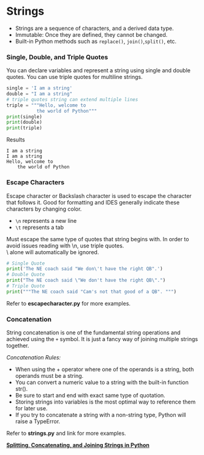 # Strings 
* Strings are a sequence of characters, and a derived data type.
* Immutable: Once they are defined, they cannot be changed.
* Built-in Python methods such as `replace()`, `join()`,`split()`, etc.

### Single, Double, and Triple Quotes
You can declare variables and represent a string using single and double quotes. You can use triple quotes for multiline strings.

```python
single = 'I am a string'
double = "I am a string"
# triple quotes string can extend multiple lines
triple = """Hello, welcome to
           the world of Python"""
print(single)
print(double)
print(triple)
```
Results
```
I am a string
I am a string
Hello, welcome to
    the world of Python

```

### Escape Characters
Escape character or Backslash character is used to escape the character that follows it.
Good for formatting and IDES generally indicate these characters by changing color.

* `\n` represents a new line
* `\t` represents a tab

Must escape the same type of quotes that string begins with. In order to avoid issues reading with \n, use triple quotes.<br />
\ alone will automatically be ignored. 
```python
# Single Quote
print('The NE coach said "We don\'t have the right QB".')
# Double Quote
print("The NE coach said \"We don't have the right QB\".")
# Triple Quote
print("""The NE coach said "Cam's not that good of a QB". """)
```
Refer to **escapecharacter.py** for more examples.

### Concatenation 
String concatenation is one of the fundamental string operations and achieved using the `+` symbol. It is just a fancy way of joining multiple strings together.
<br />

*Concatenation Rules:*
* When using the + operator where one of the operands is a string, both operands must be a string.
* You can convert a numeric value to a string with the built-in function str().
* Be sure to start and end with exact same type of quotation.
* Storing strings into variables is the most optimal way to reference them for later use.
* If you try to concatenate a string with a non-string type, Python will raise a TypeError.

Refer to **strings.py** and link for more examples.


**[Splitting, Concatenating, and Joining Strings in Python](https://realpython.com/python-string-split-concatenate-join/)** <br /> 